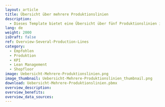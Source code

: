```yaml
---
layout: article
title: Übersicht über mehrere Produktionslinien
description: 
  - Dieses Template bietet eine Übersicht über fünf Produktionslinien in einer Produktionshalle. Es werden Variablenlisten als Datenquellen verwendet, diese können Sie durch Ihre persönlichen Datenquellen ersetzen. Mit Hilfe der Funktion 'Bedingte Formatierung' wird auf den aktuellen Status jeder Linie reagiert und die Elemente entsprechend eingefärbt.
lang: de
weight: 2000
isDraft: false
ref: Overview-Several-Production-Lines
category:
  - Empfohlen
  - Produktion
  - KPI
  - Lean Management
  - Shopfloor
image: Uebersicht-Mehrere-Produktionslinien.png
image_thumbnail: Uebersicht-Mehrere-Produktionslinien_thumbnail.png
download: Uebersicht-Mehrere-Produktionslinien.pbmx
overview_description:
overview_benefits:
overview_data_sources:
---
```

